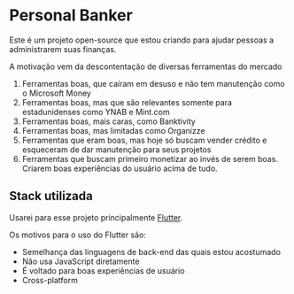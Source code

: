 # Personal Banker

Este é um projeto open-source que estou criando para ajudar pessoas a administrarem suas finanças.

A motivação vem da descontentação de diversas ferramentas do mercado

1. Ferramentas boas, que caíram em desuso e não tem manutenção como o Microsoft Money
2. Ferramentas boas, mas que são relevantes somente para estadunidenses como YNAB e Mint.com
3. Ferramentas boas, mais caras, como Banktivity
4. Ferramentas boas, mas limitadas como Organizze
5. Ferramentas que eram boas, mas hoje só buscam vender crédito e esqueceram de dar manutenção para seus projetos
6. Ferramentas que buscam primeiro monetizar ao invés de serem boas. Criarem boas experiências do usuário acima de tudo.

## Stack utilizada

Usarei para esse projeto principalmente [Flutter](https://docs.flutter.dev/).

Os motivos para o uso do Flutter são:
- Semelhança das linguagens de back-end das quais estou acostumado
- Não usa JavaScript diretamente
- É voltado para boas experiências de usuário
- Cross-platform
